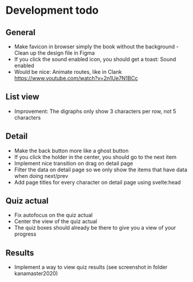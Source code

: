 # Development todo

## General

* Make favicon in browser simply the book without the background - Clean up the design file in Figma
* If you click the sound enabled icon, you should get a toast: Sound enabled
* Would be nice: Animate routes, like in Clank https://www.youtube.com/watch?v=2n1Ue7N1BCc

## List view

* Improvement: The digraphs only show 3 characters per row, not 5 characters

## Detail

* Make the back button more like a ghost button
* If you click the holder in the center, you should go to the next item
* Implement nice transition on drag on detail page
* Filter the data on detail page so we only show the items that have data when doing next/prev
* Add page titles for every character on detail page using svelte:head

## Quiz actual
 
* Fix autofocus on the quiz actual
* Center the view of the quiz actual
* The quiz boxes should already be there to give you a view of your progress

## Results

* Implement a way to view quiz results (see screenshot in folder kanamaster2020)
